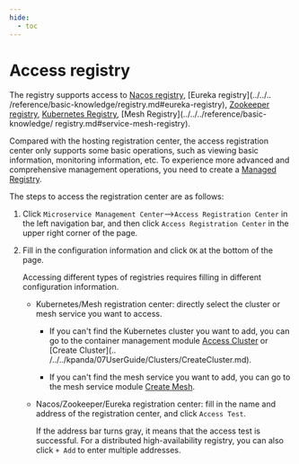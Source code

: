 ```yaml
---
hide:
  - toc
---
```


# Access registry

The registry supports access to [Nacos registry](../../../reference/basic-knowledge/registry.md#nacos-registry), [Eureka registry](../../.. /reference/basic-knowledge/registry.md#eureka-registry), [Zookeeper registry](../../../reference/basic-knowledge/registry.md#zookeeper-registry), [Kubernetes Registry](../../../reference/basic-knowledge/registry.md#kubernetes-registry), [Mesh Registry](../../../reference/basic-knowledge/ registry.md#service-mesh-registry).

Compared with the hosting registration center, the access registration center only supports some basic operations, such as viewing basic information, monitoring information, etc. To experience more advanced and comprehensive management operations, you need to create a [Managed Registry](../managed/registry-lcm/create-registry.md).

The steps to access the registration center are as follows:

1. Click `Microservice Management Center`-->`Access Registration Center` in the left navigation bar, and then click `Access Registration Center` in the upper right corner of the page.

    

2. Fill in the configuration information and click `OK` at the bottom of the page.

    Accessing different types of registries requires filling in different configuration information.

    - Kubernetes/Mesh registration center: directly select the cluster or mesh service you want to access.

        - If you can't find the Kubernetes cluster you want to add, you can go to the container management module [Access Cluster](../../../kpanda/07UserGuide/Clusters/JoinACluster.md) or [Create Cluster](.. /../../kpanda/07UserGuide/Clusters/CreateCluster.md).

        - If you can't find the mesh service you want to add, you can go to the mesh service module [Create Mesh](../../../mspider/user-guide/servicemesh/README.md).

            

    - Nacos/Zookeeper/Eureka registration center: fill in the name and address of the registration center, and click `Access Test`.

        If the address bar turns gray, it means that the access test is successful. For a distributed high-availability registry, you can also click `+ Add` to enter multiple addresses.

        